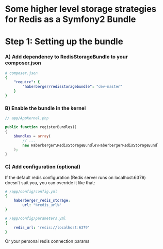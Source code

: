 # Some higher level storage strategies for Redis as a Symfony2 Bundle


Step 1: Setting up the bundle
=============================
### A) Add dependency to RedisStorageBundle to your composer.json

```yaml
# composer.json
{
    "require": {
        "haberberger/redisstoragebundle": "dev-master"
    }
}
```

### B) Enable the bundle in the kernel

```php
// app/AppKernel.php

public function registerBundles()
{
    $bundles = array(
        // ...
        new Haberberger\RedisStorageBundle\HaberbergerRedisStorageBundle(),
    );
}
```

### C) Add configuration (optional)

If the default redis configuration (Redis server runs on localhost:6379) doesn't suit you, you can override it like that:

```yaml
# /app/config/config.yml
{
    haberberger_redis_storage:
        url: "%redis_url%"
}
```

```yaml
# /app/config/parameters.yml
{
    redis_url: 'redis://localhost:6379'
}
```

Or your personal redis connection params